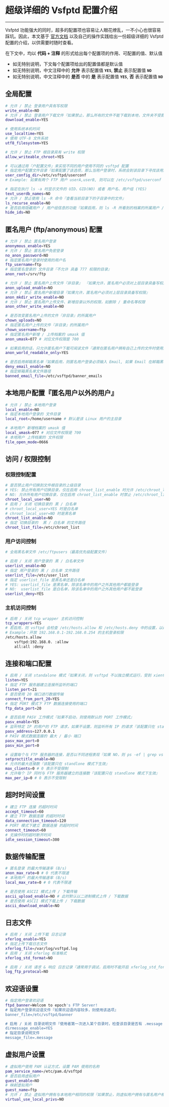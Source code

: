 # 超级详细的 Vsfptd 配置介绍

---

Vsfptd 功能强大的同时，超多的配置项也容易让人眼花缭乱，一不小心也很容易踩坑。因此，本文基于 [官方文档][VSFTPD.CONF] 以及自己的操作实践给出一份超级详细的 Vsfptd 配置的介绍，以供需要时随时查看。

在下文中，均以 **代码 + 注释** 的形式给出每个配置项的作用、可配置的值、默认值

- 如无特别说明，下文每个配置项给出的配置值都是默认值
- 如无特别说明，中文注释中的 **允许** 表示配置值 **`YES`**, **禁止** 表示配置值 **`NO`**
- 如无特别说明，中文注释中的 **是否** 中的 **是** 表示配置值 **`YES`**, **否** 表示配置值 **`NO`**

## 全局配置

```bash
# 允许 / 禁止 登录用户具有写权限
write_enable=NO
# 允许 / 禁止 登录用户下载文件『如果禁止，那么所有的文件不能下载到本地，文件夹不受影响』
download_enable=YES

# 使用系统本机时间
use_localtime=YES
# 使用 UTF-8 文件系统
utf8_filesystem=YES

# 允许 / 禁止 FTP 根目录具有 write 权限
allow_writeable_chroot=YES

# 可以通过用『户配置文件』来实现不同的用户使用不同的 vsftpd 配置
# 指定用户配置文件目录『如果配置了该选项，那么当用户登录时，系统会到该目录下寻找该用户对应的配置文件，对当前用户进行个性化配置』
user_config_dir=/etc/vsftpd/userconf
# Example: 如果有两个 FTP 用户 userA,userB, 则可以在 /etc/vsftpd/userconf 下新增文件 userA,userB 作为各自的 vsftpd 配置文件，并在其中添加个性化配置，如访问速度控制等

# 指定在执行 ls -a 时显示文件的 UID、GID(NO) 或者 用户名、用户组 (YES)
text_userdb_names=NO
# 允许 / 禁止使用 ls -R 命令『查看当前目录下的子目录中的文件』
ls_recurse_enable=NO
# 是否启用隐藏用户 / 用户组信息的功能『如果启用，则 ls -R 所看到的档案的所属用户 / 用户组 都是 ftp]
hide_ids=NO
```

## 匿名用户 (ftp/anonymous) 配置

```bash
# 允许 / 禁止 匿名用户登录
anonymous_enable=YES
# 允许 / 禁止 匿名用户免密登录
no_anon_password=NO
# 指定匿名用户登录时使用的用户名
ftp_username=ftp
# 指定匿名登录的 文件目录『不允许 具备 777 权限的目录』
anon_root=/srv/ftp

# 允许 / 禁止 匿名用户上传文件『非目录』 『如果允许，匿名用户必须对上层目录具备写权限』
anon_upload_enable=NO
# 允许 / 禁止 匿名用户新增目录『如果允许，匿名用户必须对上层目录具备写权限』
anon_mkdir_write_enable=NO
# 允许 / 禁止 匿名用户上传文件、新增目录以外的权限，如删除 / 重命名等权限
anon_other_write_enable=NO

# 是否改变匿名用户上传的文件『非目录』的所属用户
chown_uploads=NO
# 指定匿名用户上传的文件『非目录』的所属用户
chown_username=ftp
# 指定匿名用户新增 / 上传档案的 umask 值
anon_umask=077 # 对应文件权限是 700

# 如果启用的话，只允许匿名用户下载可阅读文件『通常在匿名用户拥有自己上传的文件时使用』
anon_world_readable_only=YES

# 是否启用邮箱黑名单『如果启用，则匿名用户登录必须输入 Email, 如果 Email 在邮箱黑名单中，则不允许登录』
deny_email_enable=NO
# 指定邮箱黑名单文件路径
banned_email_file=/etc/vsftpd/banner_emails
```

## 本地用户配置『匿名用户以外的用户』

```bash
# 允许 / 禁止 本地用户登录
local_enable=NO
# 指定本地用户登录的 文件目录
local_root=/home/username # 默认是该 Linux 用户的主目录

# 本地用户 新增档案的 umask 值
local_umask=077 # 对应文件权限是 700
# 本地用户 上传档案的 文件权限
file_open_mode=0666
```

## 访问 / 权限控制

### 权限控制配置

```bash
# 是否禁止用户切换到文件根目录的上级目录
# YES: 禁止所有用户切换目录，仅在启用 chroot_list_enable 时允许 /etc/chroot_list 中的用户切换目录
# NO: 允许所有用户切换目录，仅在启用 chroot_list_enable 时禁止 /etc/chroot_list 中的用户切换目录
chroot_local_user=NO
# 启用 / 关闭 切换目录的 黑 / 白名单
# chroot_local_user=YES 时是白名单
# chroot_local_user=NO 时是黑名单
chroot_list_enable=NO
# 指定 切换目录的  黑 / 白名单 的文件路径
chroot_list_file=/etc/chroot_list
```

### 用户访问控制

```bash
# 全局黑名单文件 /etc/ftpusers（最高优先级配置文件）

# 启用 / 关闭 用户登录的 黑 / 白名单文件
userlist_enable=NO
# 指定 用户登录的 黑 / 白名单 文件路径
userlist_file=/etc/user_list
# 指定 userlist_file 是黑名单还是白名单
# YES: userlist_file 是黑名单，除该名单中的用户之外其他用户都能登录
# NO:  userlist_file 是白名单，除该名单中的用户之外其他用户都不能登录
userlist_deny=YES
```

### 主机访问控制

```bash
# 启用 / 关闭 tcp wrapper 主机访问控制
tcp_wrappers=YES
# 若启用，则 vsftpd 会检查 /etc/hosts.allow 和 /etc/hosts.deny 中的设置，以确定是否允许某主机访问该 FTP 服务器
# Example：开放 192.168.0.1-192.168.0.254 的主机登录权限
/etc/hosts.allow
    vsftpd:192.168.0. :allow
    all:all :deny
```

## 连接和端口配置

```bash
# 启用 / 关闭 standalone 模式『如果关闭，则 vsftpd 不以独立模式运行，受到 xientd 服务管控，功能受限制』
listen=YES
# 指定 FTP 服务器建立连接所监听的端口
listen_port=21
# 是否使用 20 端口进行数据传输
connect_from_port_20=YES
# 指定 PORT 模式下 FTP 数据连接使用的端口
ftp_data_port=20

# 是否启用 PASV 工作模式『如果不启动，则使用默认的 PORT 工作模式』
pasv_enable=YES
# 监听特定 IP 的用户的 FTP 请求，如果不设置，则监听所有 IP 的请求『该配置只在 standlone 模式下生效』
pasv_address=127.0.0.1
# PASV 模式数据连接的 最大 / 最小 端口
pasv_max_port=0
pasv_min_port=0

# 设置每个与 FTP 服务器的连接，是否以不同进程表现『如果 NO，则 ps -ef | grep vsftpd 只有一个 vsftpd 进程，否则会有多个 vsftpd 进程』
setproctitle_enable=NO
# 允许的最大连接数『该配置只在 standlone 模式下生效』
max_clients=0 # 0 表示不受限制
# 允许每个 IP 同时与 FTP 服务器建立的连接数『该配置只在 standlone 模式下生效』
max_per_ip=0 # 0 表示不受限制
```

## 超时时间设置

```bash
# 建立 FTP 连接 的超时时间
accept_timeout=60
# 建立 FTP 数据连接 的超时时间
data_connection_timeout=120
# PORT 模式下建立 数据连接 的超时时间
connect_timeout=60
# 无操作时的超时断开时间
idle_session_timeout=300
```

## 数据传输配置

```bash
# 匿名登录 的最大传输速率 (B/s)
anon_max_rate=0 # 0 代表不限速
# 本地用户 的最大传输速率 (B/s)
local_max_rate=0 # 0 代表不限速

# 是否使用 ASCII 模式上传 / 下载传输
ascii_upload_enable=NO # 此时默认以二进制模式上传 / 下载数据
# 是否使用 ASCII 模式下载上传 / 下载数据
ascii_download_enable=NO
```

## 日志文件

```bash
# 启用 / 关闭 上传下载 日志记录
xferlog_enable=YES
# 指定上传下载日志文件
xferlog_file=/var/log/vsftpd.log
# 启用 / 关闭 xferlog 标准格式
xferlog_std_format=NO

# 启用 / 关闭 请求 & 响应 日志记录『通常用于调试，启用时不能开启 xferlog_std_format]
log_ftp_protocal=NO
```

## 欢迎语设置

```bash
# 指定用户登录欢迎语
ftpd_banner=Welcom to epoch's FTP Server!
# 指定用户登录欢迎语文件『如果欢迎语内容较多，则使用该选项』
banner_file=/etc/vsftpd/banner

# 启用 / 关闭 目录说明文件『使用者第一次进入某个目录时，检查该目录是否有 .message 文件，该文件放置了该目录的说明语』
dirmessage_enable=YES
# 指定目录说明文件
message_file=.message
```

## 虚拟用户设置

```bash
# 虚拟用户使用 PAM 认证方式，设置 PAM 使用的名称
pam_service_name=/etc/pam.d/vsftpd
# 是否启用虚拟用户
guest_enable=NO
# 映射虚拟用户
guest_name=ftp
# 允许 / 禁止 虚拟用户拥有与本地用户相同的权限『如果禁止，则虚拟用户拥有与匿名用户相同的权限』
virtual_use_local_privs=NO
```

[VSFTPD.CONF]:https://security.appspot.com/vsftpd/vsftpd_conf.html
